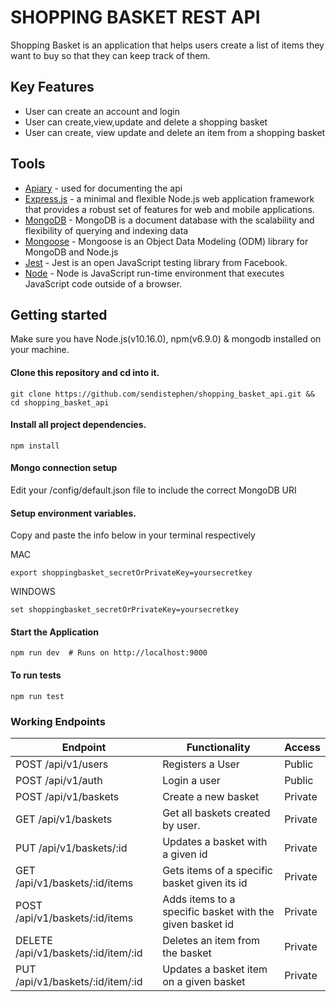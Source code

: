 # SHOPPING BASKET REST API

Shopping Basket is an application that helps users create a list of items they want to buy so that they can keep track of them.

## Key Features

- User can create an account and login
- User can create,view,update and delete a shopping basket
- User can create, view update and delete an item from a shopping basket

## Tools

- [Apiary](https://apiary.io/) - used for documenting the api
- [Express.js](https://expressjs.com/) - a minimal and flexible Node.js web application framework that provides a robust set of features for web and mobile applications.
- [MongoDB](https://www.mongodb.com/) - MongoDB is a document database with the scalability and flexibility of querying and indexing data
- [Mongoose](https://mongoosejs.com) - Mongoose is an Object Data Modeling (ODM) library for MongoDB and Node.js
- [Jest](https://jestjs.io/docs/en/getting-started) - Jest is an open JavaScript testing library from Facebook.
- [Node]() - Node is JavaScript run-time environment that executes JavaScript code outside of a browser.

## Getting started

Make sure you have Node.js(v10.16.0), npm(v6.9.0) & mongodb installed on your machine.

#### Clone this repository and cd into it.

```
git clone https://github.com/sendistephen/shopping_basket_api.git && cd shopping_basket_api
```

#### Install all project dependencies.

```
npm install
```

#### Mongo connection setup
Edit your /config/default.json file to include the correct MongoDB URI

#### Setup environment variables.

Copy and paste the info below in your terminal respectively

MAC

```
export shoppingbasket_secretOrPrivateKey=yoursecretkey
```

WINDOWS

```
set shoppingbasket_secretOrPrivateKey=yoursecretkey
```

#### Start the Application

```
npm run dev  # Runs on http://localhost:9000
```

#### To run tests

```
npm run test
```

### Working Endpoints

| Endpoint                            | Functionality                                            | Access  |
| ----------------------------------- | -------------------------------------------------------- | ------- |
| POST /api/v1/users                  | Registers a User                                         | Public  |
| POST /api/v1/auth                   | Login a user                                             | Public  |
| POST /api/v1/baskets                | Create a new basket                                      | Private |
| GET /api/v1/baskets                 | Get all baskets created by user.                         | Private |
| PUT /api/v1/baskets/:id             | Updates a basket with a given id                         | Private |
| GET /api/v1/baskets/:id/items       | Gets items of a specific basket given its id             | Private |
| POST /api/v1/baskets/:id/items      | Adds items to a specific basket with the given basket id | Private |
| DELETE /api/v1/baskets/:id/item/:id | Deletes an item from the basket                          | Private |
| PUT /api/v1/baskets/:id/item/:id    | Updates a basket item on a given basket                  | Private |
